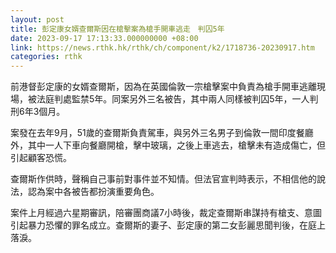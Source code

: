 ```yaml
---
layout: post
title: 彭定康女婿查爾斯因在槍擊案為槍手開車逃走　判囚5年
date: 2023-09-17 17:13:33.000000000 +08:00
link: https://news.rthk.hk/rthk/ch/component/k2/1718736-20230917.htm
categories: rthk
---
```


前港督彭定康的女婿查爾斯，因為在英國倫敦一宗槍擊案中負責為槍手開車逃離現場，被法庭判處監禁5年。同案另外三名被告，其中兩人同樣被判囚5年，一人判刑6年3個月。

案發在去年9月，51歲的查爾斯負責駕車，與另外三名男子到倫敦一間印度餐廳外，其中一人下車向餐廳開槍，擊中玻璃，之後上車逃去，槍擊未有造成傷亡，但引起顧客恐慌。

查爾斯作供時，聲稱自己事前對事件並不知情。但法官宣判時表示，不相信他的說法，認為案中各被告都扮演重要角色。

案件上月經過六星期審訊，陪審團商議7小時後，裁定查爾斯串謀持有槍支、意圖引起暴力恐懼的罪名成立。查爾斯的妻子、彭定康的第二女彭麗思聞判後，在庭上落淚。
